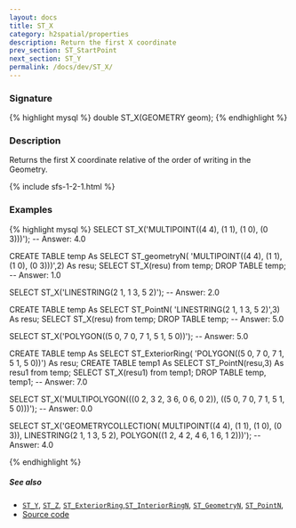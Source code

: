 ```yaml
---
layout: docs
title: ST_X
category: h2spatial/properties
description: Return the first X coordinate
prev_section: ST_StartPoint
next_section: ST_Y
permalink: /docs/dev/ST_X/
---
```


### Signature

{% highlight mysql %}
double ST_X(GEOMETRY geom);
{% endhighlight %}

### Description

Returns the first X coordinate relative of the order of writing in the Geometry.

{% include sfs-1-2-1.html %}

### Examples

{% highlight mysql %}
SELECT ST_X('MULTIPOINT((4 4), (1 1), (1 0), (0 3)))');
-- Answer: 4.0

CREATE TABLE temp As SELECT ST_geometryN(
    'MULTIPOINT((4 4), (1 1), (1 0), (0 3)))',2) As resu;
SELECT ST_X(resu) from temp;
DROP TABLE temp;
-- Answer: 1.0

SELECT ST_X('LINESTRING(2 1, 1 3, 5 2)');
-- Answer: 2.0

CREATE TABLE temp As SELECT ST_PointN(
    'LINESTRING(2 1, 1 3, 5 2)',3) As resu;
SELECT ST_X(resu) from temp;
DROP TABLE temp;
-- Answer: 5.0

SELECT ST_X('POLYGON((5 0, 7 0, 7 1, 5 1, 5 0))');
-- Answer: 5.0

CREATE TABLE temp As SELECT ST_ExteriorRing(
    'POLYGON((5 0, 7 0, 7 1, 5 1, 5 0))') As resu;
CREATE TABLE temp1 As SELECT ST_PointN(resu,3) As resu1 from temp;
SELECT ST_X(resu1) from temp1;
DROP TABLE temp, temp1;
-- Answer: 7.0

SELECT ST_X('MULTIPOLYGON(((0 2, 3 2, 3 6, 0 6, 0 2)), 
                          ((5 0, 7 0, 7 1, 5 1, 5 0)))');
-- Answer: 0.0

SELECT ST_X('GEOMETRYCOLLECTION(
               MULTIPOINT((4 4), (1 1), (1 0), (0 3)), 
               LINESTRING(2 1, 1 3, 5 2), 
               POLYGON((1 2, 4 2, 4 6, 1 6, 1 2)))');
-- Answer: 4.0

{% endhighlight %}

##### See also

* [`ST_Y`](../ST_Y), [`ST_Z`](../ST_Z), [`ST_ExteriorRing`](../ST_ExteriorRing),[`ST_InteriorRingN`](../ST_InteriorRingN), [`ST_GeometryN`](../ST_GeometryN), [`ST_PointN`](../ST_PointN),
* <a href="https://github.com/irstv/H2GIS/blob/master/h2spatial/src/main/java/org/h2gis/h2spatial/internal/function/spatial/properties/ST_X.java" target="_blank">Source code</a>
